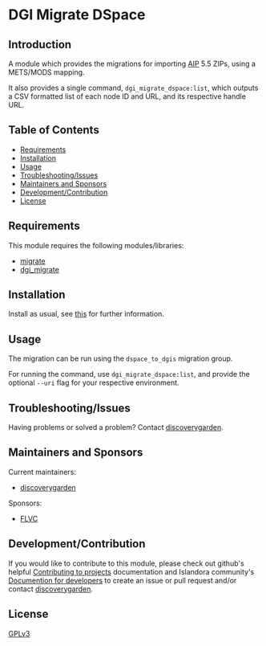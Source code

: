 # DGI Migrate DSpace

## Introduction

A module which provides the migrations for importing [AIP](https://wiki.lyrasis.org/display/DSDOC6x/DSpace+AIP+Format) 5.5 ZIPs, using a METS/MODS mapping.

It also provides a single command, `dgi_migrate_dspace:list`, which outputs a CSV formatted list of each node ID and URL, and its respective handle URL.

## Table of Contents

* [Requirements](#requirements)
* [Installation](#installation)
* [Usage](#usage)
* [Troubleshooting/Issues](#troubleshootingissues)
* [Maintainers and Sponsors](#maintainers-and-sponsors)
* [Development/Contribution](#developmentcontribution)
* [License](#license)

## Requirements

This module requires the following modules/libraries:

* [migrate](https://www.drupal.org/project/migrate)
* [dgi_migrate](https://github.com/discoverygarden/dgi_migrate)

## Installation

Install as usual, see
[this](https://drupal.org/documentation/install/modules-themes/modules-8) for
further information.

## Usage

The migration can be run using the `dspace_to_dgis` migration group.

For running the command, use `dgi_migrate_dspace:list`, and provide the optional `--uri` flag for your respective environment.

## Troubleshooting/Issues

Having problems or solved a problem? Contact
[discoverygarden](http://support.discoverygarden.ca).

## Maintainers and Sponsors

Current maintainers:

* [discoverygarden](http://www.discoverygarden.ca)

Sponsors:

* [FLVC](https://www.flvc.org)

## Development/Contribution

If you would like to contribute to this module, please check out github's helpful
[Contributing to projects](https://docs.github.com/en/get-started/quickstart/contributing-to-projects) documentation and Islandora community's [Documention for developers](https://islandora.github.io/documentation/contributing/CONTRIBUTING/#github-issues) to create an issue or pull request and/or
contact [discoverygarden](http://support.discoverygarden.ca).

## License

[GPLv3](http://www.gnu.org/licenses/gpl-3.0.txt)
